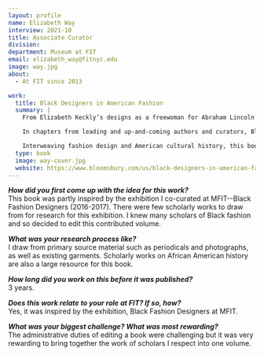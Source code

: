 ```yaml
---
layout: profile
name: Elizabeth Way
interview: 2021-10
title: Associate Curator
division:
department: Museum at FIT
email: elizabeth_way@fitnyc.edu
image: way.jpg
about:
  - At FIT since 2013

work:
  title: Black Designers in American Fashion
  summary: |
    From Elizabeth Keckly’s designs as a freewoman for Abraham Lincoln’s wife to flamboyant clothing showcased by Patrick Kelly in Paris, Black designers have made major contributions to American fashion. However, many of their achievements have gone unrecognized. This book, inspired by the award-winning exhibition at the Museum at FIT, uncovers hidden histories of Black designers at a time when conversations about representation and racialized experiences in the fashion industry have reached all-time highs.

    In chapters from leading and up-and-coming authors and curators, Black Designers in American Fashion uses previously unexplored sources to show how Black designers helped build America’s global fashion reputation. From enslaved 18th century dressmakers to 20th century “star” designers, via independent modistes and Seventh Avenue workers, the book traces the changing experiences of Black designers under conditions such as slavery, segregation and the Civil Rights Movement. Black Designers in American Fashion shows that within these contexts Black designers maintained multifaceted practices which continue to influence American and global style today.

    Interweaving fashion design and American cultural history, this book fills critical gaps in the history of fashion and offers insights and context to students of fashion, design, and American and African American history and culture.
  type: book
  image: way-cover.jpg
  website: https://www.bloomsbury.com/us/black-designers-in-american-fashion-9781350138476/
---
```

***How did you first come up with the idea for this work?***  
This book was partly inspired by the exhibition I co-curated at MFIT--Black Fashion Designers (2016-2017). There were few scholarly works to draw from for research for this exhibition. I knew many scholars of Black fashion and so decided to edit this contributed volume.

***What was your research process like?***  
I draw from primary source material such as periodicals and photographs, as well as existing garments. Scholarly works on African American history are also a large resource for this book.

***How long did you work on this before it was published?***  
3 years.

***Does this work relate to your role at FIT? If so, how?***  
Yes, it was inspired by the exhibition, Black Fashion Designers at MFIT.

***What was your biggest challenge? What was most rewarding?***  
The administrative duties of editing a book were challenging but it was very rewarding to bring together the work of scholars I respect into one volume. 
